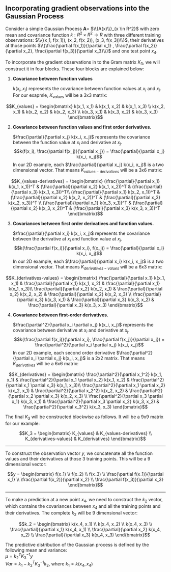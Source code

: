 ## Incorporating gradient observations into the Gaussian Process
Consider a simple Gaussian Process **A**= $\\{A(x)\\}_{x \in R^2}$ with zero mean and covariance function $k : R^2 \times R^2 \rightarrow R$ with three different training observations: $\\{(x_1, f(x_1)), (x_2, f(x_2)), (x_3, f(x_3))\\}$, their derivatives at those points $\\{\frac{\partial f(x_1)}{\partial x_1} , \frac{\partial f(x_2)}{\partial x_2}, \frac{\partial f(x_3)}{\partial x_3}\\}$ and one test point $x_4$.

To incorporate the gradient observations in to the Gram matrix $K_3$, we will construct it in four blocks. These four blocks are explained below:
1. **Covariance between function values**

    $k(x_i,x_j)$ represents the covariance between function values at $x_i$ and $x_j$. For our exapmle, $K_{values}$ will be a 3x3 matrix:
```math
K_{values} = \begin{bmatrix}
k(x_1, x_1) & k(x_1, x_2) & k(x_1, x_3) \\
k(x_2, x_1) & k(x_2, x_2) & k(x_2, x_3) \\
k(x_3, x_1) & k(x_3, x_2) & k(x_3, x_3)
\end{bmatrix}
```

2. **Covariance between function values and first order derivatives.**
   
   $\frac{\partial}{\partial x_j} k(x_i, x_j)$ represents the covariance between the function value at ${x_i}$ and derivative at $x_j$.
   $$k(f(x_i), \frac{\partial f(x_j)}{\partial x_j}) = \frac{\partial}{\partial x_j} k(x_i, x_j)$$
   In our 2D example, each $\frac{\partial}{\partial x_j} k(x_i, x_j)$ is a two dimensional vector. That means $K_{values-derivatives}$ will be a 3x6 matrix:    
```math
K_{values-derivatives} = \begin{bmatrix}
(\frac{\partial}{\partial x_1} k(x_1, x_1))^T & (\frac{\partial}{\partial x_2} k(x_1, x_2))^T & (\frac{\partial}{\partial x_3} k(x_1, x_3))^T\\
(\frac{\partial}{\partial x_1} k(x_2, x_1))^T & (\frac{\partial}{\partial x_2} k(x_2, x_2))^T & (\frac{\partial}{\partial x_3} k(x_2, x_3))^T \\
(\frac{\partial}{\partial x_1} k(x_3, x_1))^T & (\frac{\partial}{\partial x_2} k(x_3, x_2))^T & (\frac{\partial}{\partial x_3} k(x_3, x_3))^T
\end{bmatrix}
```

3. **Covariances between first order derivatives and function values.**

    $\frac{\partial}{\partial x_i} k(x_i, x_j)$ represents the covariance between the derivative at $x_i$ and function value at $x_j$.
    $$k(\frac{\partial f(x_i)}{\partial x_i}, f(x_j)) = \frac{\partial}{\partial x_i} k(x_i, x_j)$$
   In our 2D example, each $\frac{\partial}{\partial x_i} k(x_i, x_j)$ is a two dimensional vector. That means $K_{derivatives-values}$ will be a 6x3 matrix:
```math
K_{derivatives-values} = \begin{bmatrix}
\frac{\partial}{\partial x_1} k(x_1, x_1) & \frac{\partial}{\partial x_1} k(x_1, x_2) & \frac{\partial}{\partial x_1} k(x_1, x_3)\\
\frac{\partial}{\partial x_2} k(x_2, x_1) & \frac{\partial}{\partial x_2} k(x_2, x_2) & \frac{\partial}{\partial x_2} k(x_2, x_3) \\
\frac{\partial}{\partial x_3} k(x_3, x_1) & \frac{\partial}{\partial x_3} k(x_3, x_2) & \frac{\partial}{\partial x_3} k(x_3, x_3)
\end{bmatrix}
```

4. **Covariance between first-order derivatives.**

    $\frac{\partial^2}{\partial x_i \partial x_j} k(x_i, x_j)$ represents the covariance between derivative at $x_i$ and derivative at $x_j$.
    $$k(\frac{\partial f(x_i)}{\partial x_i}, \frac{\partial f(x_j)}{\partial x_j}) = \frac{\partial^2}{\partial x_i \partial x_j} k(x_i, x_j)$$
    In our 2D example, each second order derivative $\frac{\partial^2}{\partial x_i \partial x_j} k(x_i, x_j)$ is a 2x2 matrix. That means $K_{derivatives}$ will be a 6x6 matrix:
```math
K_{derivatives} = \begin{bmatrix}
\frac{\partial^2}{\partial x_1^2} k(x_1, x_1) & \frac{\partial^2}{\partial x_1 \partial x_2} k(x_1, x_2) & \frac{\partial^2}{\partial x_1 \partial x_3} k(x_1, x_3)\\
\frac{\partial^2}{\partial x_1 \partial x_2} k(x_2, x_1) & \frac{\partial^2}{\partial x_2^2} k(x_2, x_2) & \frac{\partial^2}{\partial x_2 \partial x_3} k(x_2, x_3) \\
\frac{\partial^2}{\partial x_3 \partial x_1} k(x_3, x_1) & \frac{\partial^2}{\partial x_3 \partial x_2} k(x_3, x_2) & \frac{\partial^2}{\partial x_3^2} k(x_3, x_3)
\end{bmatrix}
```




  The final $K_3$ will be constructed blockwise as follows. It will be a 9x9 matrix for our example:
```math
K_3 = \begin{bmatrix}
K_{values} & K_{values-derivatives} \\
K_{derivatives-values} & K_{derivatives}
\end{bmatrix}
```
---
To construct the observation vector $y$, we concatenate all the function values and their derivatives at those 3 training points. This will be a 9 dimensional vector:
```math
y = \begin{bmatrix}
f(x_1) \\
f(x_2) \\
f(x_3) \\
\frac{\partial f(x_1)}{\partial x_1}  \\
\frac{\partial f(x_2)}{\partial x_2} \\
\frac{\partial f(x_3)}{\partial x_3}
\end{bmatrix}
```
---
To make a prediction at a new point $x_4$, we need to construct the $k_2$ vector, which contains the covariances between $x_4$ and all the training points and their derivatives. The complete $k_2$ will be 9 dimensional vector:
```math
k_2 = \begin{bmatrix}
k(x_4, x_1) \\
k(x_4, x_2) \\
k(x_4, x_3) \\
\frac{\partial}{\partial x_1} k(x_4, x_1)  \\
\frac{\partial}{\partial x_2} k(x_4, x_2) \\
\frac{\partial}{\partial x_3} k(x_4, x_3)
\end{bmatrix}
```
The predictive distribution of the Gaussian process is defined by the following mean and variance:  
$\mu = k_2^TK_3^{-1}y$  
$Var = k_1 - k_2^TK_3^{-1}k_2$, where $k_1=k(x_4,x_4)$

